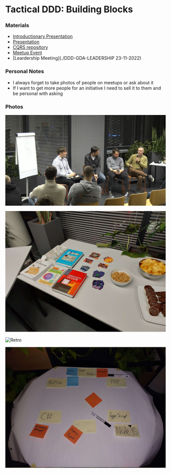 # Tactical DDD: Building Blocks


### Materials

- [Introductionary Presentation](https://gitlab.com/oneacik/lifecycle/-/blob/master/prezentacje%20i%20warsztaty/presentation/DDD-GDA-11-2022-ddd-building-blocks/template.pdf)
- [Presentation](https://docs.google.com/presentation/d/1aCNpLNSvyNVlh_4sRBV97GPUiwGHan0XebB6MOAiAJU/edit#slide=id.p)
- [CQRS repository](https://github.com/Efpkaf/DDD-basic-components)
- [Meetup Event](https://www.meetup.com/pl-PL/ddd-gda/events/289396427/)
- [Leardership Meeting](./DDD-GDA-LEADERSHIP 23-11-2022)

### Personal Notes

- I always forget to take photos of people on meetups or ask about it
- If I want to get more people for an initiative I need to sell it to them and be personal with asking



### Photos

![INTERVIEW](INTERVIEW.png)

![Books And Cookies](BOOKS.jpg)

![Retro](Mindoo/public/Events/DDD-GDA/2022-11-23/RETRO.jpg)

![Helpers for Code Kata](HELPERS.jpg)